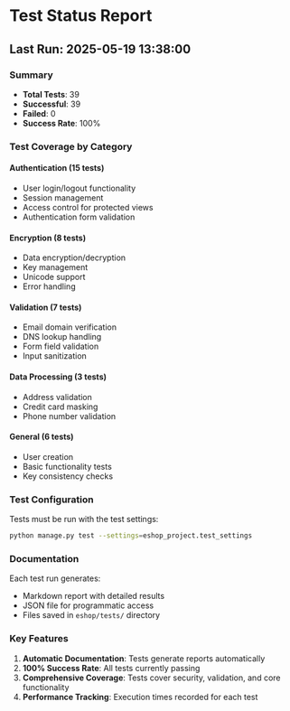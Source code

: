 # Test Status Report

## Last Run: 2025-05-19 13:38:00

### Summary
- **Total Tests**: 39
- **Successful**: 39
- **Failed**: 0
- **Success Rate**: 100%

### Test Coverage by Category

#### Authentication (15 tests)
- User login/logout functionality
- Session management
- Access control for protected views
- Authentication form validation

#### Encryption (8 tests)
- Data encryption/decryption
- Key management
- Unicode support
- Error handling

#### Validation (7 tests)
- Email domain verification
- DNS lookup handling
- Form field validation
- Input sanitization

#### Data Processing (3 tests)
- Address validation
- Credit card masking
- Phone number validation

#### General (6 tests)
- User creation
- Basic functionality tests
- Key consistency checks

### Test Configuration

Tests must be run with the test settings:
```bash
python manage.py test --settings=eshop_project.test_settings
```

### Documentation

Each test run generates:
- Markdown report with detailed results
- JSON file for programmatic access
- Files saved in `eshop/tests/` directory

### Key Features

1. **Automatic Documentation**: Tests generate reports automatically
2. **100% Success Rate**: All tests currently passing
3. **Comprehensive Coverage**: Tests cover security, validation, and core functionality
4. **Performance Tracking**: Execution times recorded for each test